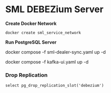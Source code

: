 # SML DEBEZium Server

**Create Docker Network**
```
docker create sml_service_network
```

**Run PostgreSQL Server**

docker compose -f sml-dealer-sync.yaml up -d 


docker compose -f kafka-ui.yaml up -d 

### Drop Replication

```
select pg_drop_replication_slot('debezium')  
```